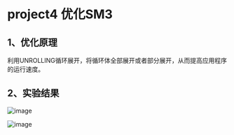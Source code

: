 # project4 优化SM3
## 1、优化原理
利用UNROLLING循环展开，将循环体全部展开或者部分展开，从而提高应用程序的运行速度。

## 2、实验结果
![image](https://github.com/lumgroup34num1/project4/assets/129478488/9b548b63-9c72-4653-bb73-83f26298b9fd)

![image](https://github.com/lumgroup34num1/project4/assets/129478488/a3d75f25-7265-4cf1-b53d-3136a9b0d06a)
